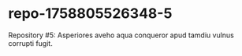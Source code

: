 # repo-1758805526348-5
Repository #5: Asperiores aveho aqua conqueror apud tamdiu vulnus corrupti fugit.
